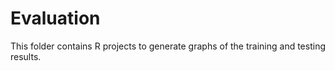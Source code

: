 # Evaluation

This folder contains R projects to generate graphs of the training and testing results.
